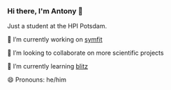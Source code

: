 ### Hi there, I'm Antony 👋

Just a student at the HPI Potsdam.

🔭 I’m currently working on [symfit](https://github.com/tBuLi/symfit)

👯 I’m looking to collaborate on more scientific projects

🌱 I’m currently learning [blitz](https://github.com/blitz-js/blitz)


😄 Pronouns: he/him
<!--
**antonykamp/antonykamp** is a ✨ _special_ ✨ repository because its `README.md` (this file) appears on your GitHub profile.

Here are some ideas to get you started:

- 🔭 I’m currently working on ...

- 👯 I’m looking to collaborate on ...
- 🤔 I’m looking for help with ...
- 💬 Ask me about ...
- 📫 How to reach me: ...
- 😄 Pronouns: ...
- ⚡ Fun fact: ...
-->
